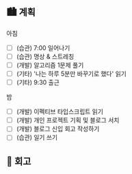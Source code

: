 ## 🏙️ 계획

아침

- [ ] (습관) 7:00 일어나기
- [ ] (습관) 명상 & 스트레칭
- [ ] (개발) 알고리즘 1문제 풀기
- [ ] (기타) '나는 하루 5분만 바꾸기로 했다' 읽기
- [ ] (기타) 9:30 출근

밤

- [ ] (개발) 이펙티브 타입스크립트 읽기
- [ ] (개발) 개인 프로젝트 기획 및 블로그 서치
- [ ] (개발) 블로그 신입 회고 작성하기
- [ ] (습관) 일기 쓰기

## 🌆 회고
